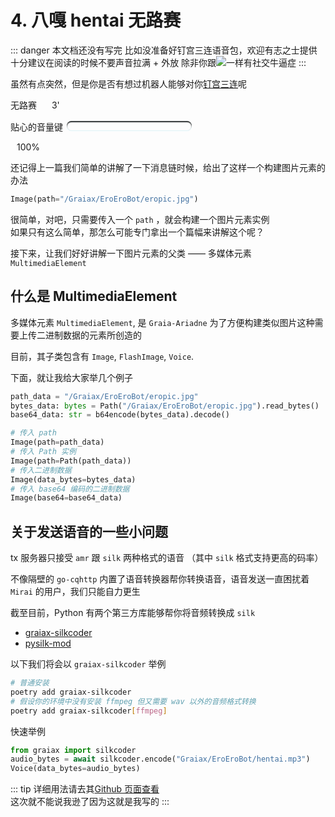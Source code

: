 # 4. 八嘎 hentai 无路赛

[>_<]: 因为不知道怎么样才能把script写在md里面，没办法只能用';'来硬生生把代码连起来了

::: danger
本文档还没有写完  <Curtain type="danger">比如没准备好钉宫三连语音包，欢迎<RubyCurtain up="hentai xiong di" type="danger">有志之士</RubyCurtain>提供</Curtain>  
十分建议在阅读的时候不要声音拉满 + 外放 <Curtain type="danger">除非你跟<MoreInfo words="唐可可"><img src="/images/4_tkk.webp" onmouseover="document.getElementById('thtlb').currentTime = 0;document.getElementById('thtlb').play()" onmouseout="document.getElementById('thtlb').pause()"></MoreInfo>一样有社交牛逼症</Curtain>
:::

虽然有点突然，但是你是否有想过机器人能够对你[钉宫三连](https://zh.moegirl.org.cn/%E9%92%89%E5%AE%AB%E7%90%86%E6%83%A0)呢

<ChatPanel title="GraiaX-Community">
  <ChatMessage name="GraiaX" onright>无路赛</ChatMessage>
  <ChatMessage name="EroEroBot" :avatar="$withBase('/avatar/ero.webp')">
    <SimpleAudio audio="/voices/4_夏娜_无路赛_钉宫理惠.mp3"></SimpleAudio> <span style="margin-right:20px;"></span>3'
  </ChatMessage>
</ChatPanel>

贴心的音量键 <input id="range" type="range" min="0" max="100" value="100" oninput="var range = document.getElementById('range');  range.style.backgroundSize = `${range.value}%, 100%`; document.getElementById('thtlb').volume=range.value / 100; document.getElementById('myaudio').volume=range.value / 100; document.getElementById('volume').innerHTML = `${value}%`"/><p id="volume" style="display:inline;margin-left:10px">100%</p>
<audio id="thtlb" src="/voices/4_太好听了8.mp3"></audio>
<style>
  input[type=range] {
      -webkit-appearance: none;
      width: 200px;
      border-radius: 10px; /*这个属性设置使填充进度条时的图形为圆角*/
      background: linear-gradient(var(--c-text), var(--c-text)) no-repeat;
      background-size: 100% 100%
  }
  input[type=range]::-webkit-slider-thumb {
      -webkit-appearance: none;
  }
  /*轨道设计*/
  input[type=range]::-webkit-slider-runnable-track {
    height: 15px;
    border-radius: 10px; /*将轨道设为圆角的*/
    box-shadow: 0 1px 1px #def3f8, inset 0 .125em .125em #0d1112;
  }
  input[type=range]::-moz-range-track {
    height: 17px;
    border-radius: 10px; /*将轨道设为圆角的*/
    box-shadow: 0 1px 1px #def3f8, inset 0 .125em .125em #0d1112;
  }
  /*删除内框*/
  input[type=range]:focus {
      outline: none;
  }
  /*滑块*/
  input[type=range]::-webkit-slider-thumb {
      -webkit-appearance: none;
      height: 25px;
      width: 25px;
      margin-top: -5px; /*使滑块超出轨道部分的偏移量相等*/
      background: var(--c-text);
      border-radius: 50%; /*外观设置为圆形*/
  }
  input[type=range]::-moz-range-thumb {
      height: 25px;
      width: 25px;
      margin-top: -5px; /*使滑块超出轨道部分的偏移量相等*/
      background: var(--c-text);
      border-radius: 50%; /*外观设置为圆形*/
  }
  /*Firefox用*/
  input[type=range]::-moz-range-progress {
    background: linear-gradient(var(--c-text), var(--c-text)) no-repeat;
    height: 13px;
    border-radius: 10px;
  }
</style>

还记得上一篇我们简单的讲解了一下消息链时候，给出了这样一个构建图片元素的办法

```python
Image(path="/Graiax/EroEroBot/eropic.jpg")
```

很简单，对吧，只需要传入一个 `path` ，就会构建一个图片元素实例  
如果只有这么简单，那怎么可能专门拿出一个篇幅来讲解这个呢？

接下来，让我们好好讲解一下图片元素的父类 —— 多媒体元素 `MultimediaElement`

## 什么是 MultimediaElement

多媒体元素 `MultimediaElement`, 是 `Graia-Ariadne` 为了方便构建类似图片这种需要上传二进制数据的元素所创造的

目前，其子类包含有 `Image`, `FlashImage`, `Voice`.

下面，就让<RubyCurtain up="举例狂魔">我</RubyCurtain>给大家举几个例子

```python
path_data = "/Graiax/EroEroBot/eropic.jpg"
bytes_data: bytes = Path("/Graiax/EroEroBot/eropic.jpg").read_bytes()
base64_data: str = b64encode(bytes_data).decode()

# 传入 path
Image(path=path_data)
# 传入 Path 实例
Image(path=Path(path_data))
# 传入二进制数据
Image(data_bytes=bytes_data)
# 传入 base64 编码的二进制数据
Image(base64=base64_data)
```

## 关于发送语音的一些小问题

tx 服务器只接受 `amr` 跟 `silk` 两种格式的语音 （其中 `silk` 格式支持更高的码率）

不像隔壁的 `go-cqhttp` 内置了语音转换器帮你转换语音，语音发送一直困扰着 `Mirai` 的用户，我们只能自力更生

截至目前，Python 有两个第三方库能够帮你将音频转换成 `silk`

- [graiax-silkcoder](https://pypi.org/project/graiax-silkcoder/)
- [pysilk-mod](https://pypi.org/project/pysilk-mod/)

以下我们将会以 `graiax-silkcoder` 举例

```bash
# 普通安装
poetry add graiax-silkcoder
# 假设你的环境中没有安装 ffmpeg 但又需要 wav 以外的音频格式转换
poetry add graiax-silkcoder[ffmpeg]
```

快速举例

```python
from graiax import silkcoder
audio_bytes = await silkcoder.encode("Graiax/EroEroBot/hentai.mp3")
Voice(data_bytes=audio_bytes)
```

::: tip
详细用法请去其[Github 页面查看](https://pypi.org/project/graiax-silkcoder/)  
这次就不能说我逊了因为<RubyCurtain up="我写的 $h!t Mountain" type="tip">这就是我写的</RubyCurtain>
:::
